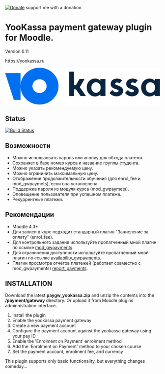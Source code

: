 [![Donate](https://img.shields.io/badge/Donate-PayPal-green.svg)](https://paypal.me/snickser) support me with a donation.

# YooKassa payment gateway plugin for Moodle.

Version 0.11

https://yookassa.ru

![alt text](https://raw.githubusercontent.com/Snickser/moodle-paygw_yookassa/809333a08256b99ff3a7143ce2fbc0ee9fba6b24/pix/img.svg)

## Status

[![Build Status](https://github.com/Snickser/moodle-paygw_yookassa/actions/workflows/moodle-ci.yml/badge.svg)](https://github.com/Snickser/moodle-paygw_yookassa/actions/workflows/moodle-ci.yml)

## Возможности

+ Можно использовать пароль или кнопку для обхода платежа.
+ Сохраняет в базе номер курса и название группы студента.
+ Можно указать рекомендуемую цену.
+ Можно ограничить максимальную цену.
+ Отображение продолжительности обучения (для enrol_fee и mod_gwpaymets), если она установлена.
+ Поддержка пароля из модуля курса (mod_gwpaymets).
+ Оповещение пользователя при успешном платеже.
+ Рекуррентные платежи.

## Рекомендации

+ Moodle 4.3+
+ Для записи в курс подходит стандарный плагин "Зачисление за оплату" (enrol_fee).
+ Для контрольного задания используйте пропатченный мной плагин по ссылке [mod_gwpayments](https://github.com/Snickser/moodle-mod_gwpayments/tree/dev).
+ Для ограничения доступности используйте пропатченный мной плагин по ссылке [availability_gwpayments](https://github.com/Snickser/moodle-availability_gwpayments/tree/dev).
+ Плагин просмотра отчётов платежей (работает совместно с mod_gwpayments) [report_payments](https://github.com/Snickser/moodle-report_payments/tree/dev).

## INSTALLATION

Download the latest **paygw_yookassa.zip** and unzip the contents into the **/payment/gateway** directory. Or upload it from Moodle plugins adminnistration interface.<br>

1. Install the plugin
2. Enable the yookassa payment gateway
3. Create a new payment account
4. Configure the payment account against the yookassa gateway using your pay ID
5. Enable the 'Enrolment on Payment' enrolment method
6. Add the 'Enrolment on Payment' method to your chosen course
7. Set the payment account, enrolment fee, and currency

This plugin supports only basic functionality, but everything changes someday...
